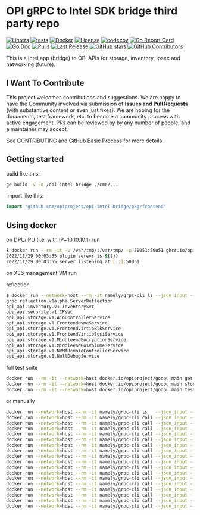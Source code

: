 # OPI gRPC to Intel SDK bridge third party repo

[![Linters](https://github.com/opiproject/opi-intel-bridge/actions/workflows/linters.yml/badge.svg)](https://github.com/opiproject/opi-intel-bridge/actions/workflows/linters.yml)
[![tests](https://github.com/opiproject/opi-intel-bridge/actions/workflows/go.yml/badge.svg)](https://github.com/opiproject/opi-intel-bridge/actions/workflows/go.yml)
[![Docker](https://github.com/opiproject/opi-intel-bridge/actions/workflows/docker-publish.yml/badge.svg)](https://github.com/opiproject/opi-intel-bridge/actions/workflows/docker-publish.yml)
[![License](https://img.shields.io/github/license/opiproject/opi-intel-bridge?style=flat-square&color=blue&label=License)](https://github.com/opiproject/opi-intel-bridge/blob/master/LICENSE)
[![codecov](https://codecov.io/gh/opiproject/opi-intel-bridge/branch/main/graph/badge.svg)](https://codecov.io/gh/opiproject/opi-intel-bridge)
[![Go Report Card](https://goreportcard.com/badge/github.com/opiproject/opi-intel-bridge)](https://goreportcard.com/report/github.com/opiproject/opi-intel-bridge)
[![Go Doc](https://img.shields.io/badge/godoc-reference-blue.svg)](http://godoc.org/github.com/opiproject/opi-intel-bridge)
[![Pulls](https://img.shields.io/docker/pulls/opiproject/opi-intel-bridge.svg?logo=docker&style=flat&label=Pulls)](https://hub.docker.com/r/opiproject/opi-intel-bridge)
[![Last Release](https://img.shields.io/github/v/release/opiproject/opi-intel-bridge?label=Latest&style=flat-square&logo=go)](https://github.com/opiproject/opi-intel-bridge/releases)
[![GitHub stars](https://img.shields.io/github/stars/opiproject/opi-intel-bridge.svg?style=flat-square&label=github%20stars)](https://github.com/opiproject/opi-intel-bridge)
[![GitHub Contributors](https://img.shields.io/github/contributors/opiproject/opi-intel-bridge.svg?style=flat-square)](https://github.com/opiproject/opi-intel-bridge/graphs/contributors)

This is a Intel app (bridge) to OPI APIs for storage, inventory, ipsec and networking (future).

## I Want To Contribute

This project welcomes contributions and suggestions.  We are happy to have the Community involved via submission of **Issues and Pull Requests** (with substantive content or even just fixes). We are hoping for the documents, test framework, etc. to become a community process with active engagement.  PRs can be reviewed by by any number of people, and a maintainer may accept.

See [CONTRIBUTING](https://github.com/opiproject/opi/blob/main/CONTRIBUTING.md) and [GitHub Basic Process](https://github.com/opiproject/opi/blob/main/doc-github-rules.md) for more details.

## Getting started

build like this:

```bash
go build -v -o /opi-intel-bridge ./cmd/...
```

import like this:

```go
import "github.com/opiproject/opi-intel-bridge/pkg/frontend"
```

## Using docker

on DPU/IPU (i.e. with IP=10.10.10.1) run

```bash
$ docker run --rm -it -v /var/tmp/:/var/tmp/ -p 50051:50051 ghcr.io/opiproject/opi-intel-bridge:main
2022/11/29 00:03:55 plugin serevr is &{{}}
2022/11/29 00:03:55 server listening at [::]:50051
```

on X86 management VM run

reflection

```bash
$ docker run --network=host --rm -it namely/grpc-cli ls --json_input --json_output localhost:50051
grpc.reflection.v1alpha.ServerReflection
opi_api.inventory.v1.InventorySvc
opi_api.security.v1.IPsec
opi_api.storage.v1.AioControllerService
opi_api.storage.v1.FrontendNvmeService
opi_api.storage.v1.FrontendVirtioBlkService
opi_api.storage.v1.FrontendVirtioScsiService
opi_api.storage.v1.MiddleendEncryptionService
opi_api.storage.v1.MiddleendQosVolumeService
opi_api.storage.v1.NVMfRemoteControllerService
opi_api.storage.v1.NullDebugService
```

full test suite

```bash
docker run --rm -it --network=host docker.io/opiproject/godpu:main get --addr="10.10.10.10:50051"
docker run --rm -it --network=host docker.io/opiproject/godpu:main storagetest --addr="10.10.10.10:50051"
docker run --rm -it --network=host docker.io/opiproject/godpu:main test --addr=10.10.10.10:50151 --pingaddr=8.8.8.1"
```

or manually

```bash
docker run --network=host --rm -it namely/grpc-cli ls   --json_input --json_output 10.10.10.10:50051 -l
docker run --network=host --rm -it namely/grpc-cli call --json_input --json_output 10.10.10.10:50051 CreateNVMeSubsystem "{nv_me_subsystem : {spec : {id : {value : 'subsystem2'}, nqn: 'nqn.2022-09.io.spdk:opitest2', serial_number: 'myserial2', model_number: 'mymodel2', max_namespaces: 11} } }"
docker run --network=host --rm -it namely/grpc-cli call --json_input --json_output 10.10.10.10:50051 ListNVMeSubsystems "{}"
docker run --network=host --rm -it namely/grpc-cli call --json_input --json_output 10.10.10.10:50051 GetNVMeSubsystem "{name : 'subsystem2'}"
docker run --network=host --rm -it namely/grpc-cli call --json_input --json_output 10.10.10.10:50051 CreateNVMeController "{nv_me_controller : {spec : {id : {value : 'controller1'}, nvme_controller_id: 2, subsystem_id : { value : 'subsystem2' }, pcie_id : {physical_function : 0}, max_nsq:5, max_ncq:5 } } }"
docker run --network=host --rm -it namely/grpc-cli call --json_input --json_output 10.10.10.10:50051 ListNVMeControllers "{parent : 'subsystem2'}"
docker run --network=host --rm -it namely/grpc-cli call --json_input --json_output 10.10.10.10:50051 GetNVMeController "{name : 'controller1'}"
docker run --network=host --rm -it namely/grpc-cli call --json_input --json_output 10.10.10.10:50051 CreateNVMeNamespace "{nv_me_namespace : {spec : {id : {value : 'namespace1'}, subsystem_id : { value : 'subsystem2' }, volume_id : { value : 'Malloc0' }, 'host_nsid' : '10', uuid:{value : '1b4e28ba-2fa1-11d2-883f-b9a761bde3fb'}, nguid: '1b4e28ba-2fa1-11d2-883f-b9a761bde3fb', eui64: 1967554867335598546 } } }"
docker run --network=host --rm -it namely/grpc-cli call --json_input --json_output 10.10.10.10:50051 ListNVMeNamespaces "{parent : 'subsystem2'}"
docker run --network=host --rm -it namely/grpc-cli call --json_input --json_output 10.10.10.10:50051 GetNVMeNamespace "{name : 'namespace1'}"
docker run --network=host --rm -it namely/grpc-cli call --json_input --json_output 10.10.10.10:50051 NVMeNamespaceStats "{namespace_id : {value : 'namespace1'} }"
docker run --network=host --rm -it namely/grpc-cli call --json_input --json_output 10.10.10.10:50051 CreateNVMfRemoteController "{nv_mf_remote_controller : {id: {value : 'NvmeTcp12'}, traddr:'11.11.11.2', subnqn:'nqn.2016-06.com.opi.spdk.target0', trsvcid:'4444', trtype:'NVME_TRANSPORT_TCP', adrfam:'NVMF_ADRFAM_IPV4', hostnqn:'nqn.2014-08.org.nvmexpress:uuid:feb98abe-d51f-40c8-b348-2753f3571d3c'}}"
docker run --network=host --rm -it namely/grpc-cli call --json_input --json_output 10.10.10.10:50051 ListNVMfRemoteControllers "{}"
docker run --network=host --rm -it namely/grpc-cli call --json_input --json_output 10.10.10.10:50051 GetNVMfRemoteController "{name: 'NvmeTcp12'}"
docker run --network=host --rm -it namely/grpc-cli call --json_input --json_output 10.10.10.10:50051 DeleteNVMfRemoteController "{name: 'NvmeTcp12'}"
docker run --network=host --rm -it namely/grpc-cli call --json_input --json_output 10.10.10.10:50051 DeleteNVMeNamespace "{name : 'namespace1'}"
docker run --network=host --rm -it namely/grpc-cli call --json_input --json_output 10.10.10.10:50051 DeleteNVMeController "{name : 'controller1'}"
docker run --network=host --rm -it namely/grpc-cli call --json_input --json_output 10.10.10.10:50051 DeleteNVMeSubsystem "{name : 'subsystem2'}"
```
